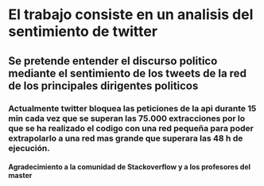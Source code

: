 # El trabajo consiste en un analisis del sentimiento de twitter

## Se pretende entender el discurso politico mediante el sentimiento de los tweets de la red de los principales dirigentes politicos 

### Actualmente twitter bloquea las peticiones de la api durante 15 min cada vez que se superan las 75.000 extracciones por lo que se ha realizado el codigo con una red pequeña para poder extrapolarlo a una red mas grande que superara las 48 h de ejecución.

#### Agradecimiento a la comunidad de Stackoverflow y a los profesores del master 
